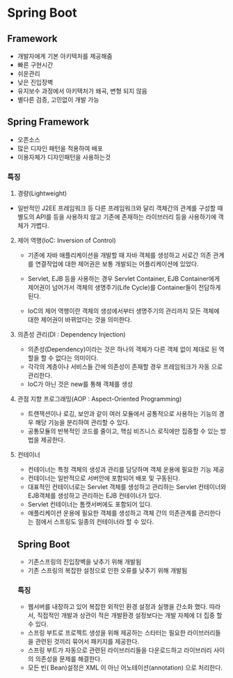 # Spring Boot

## Framework

- 개발자에게 기본 아키텍처를 제공해줌
- 빠른 구현시간
- 쉬운관리
- 낮은 진입장벽
- 유지보수 과정에서 아키택처가 왜곡, 변형 되지 않음
- 별다른 검증, 고민없이 개발 가능

## Spring Framework

- 오픈소스
- 많은 디자인 패턴을 적용하여 배포
- 이용자체가 디자인패턴을 사용하는것

### 특징

1.  경량(Lightweight)

   - 일반적인 J2EE 프레임워크 등 다른 프레임워크와 달리 객체간의 관계를
       구성할 때 별도의 API를 등을 사용하지 않고 기존에 존재하는 라이브러리
       등을 사용하기에 객체가 가볍다.

2. 제어 역행(IoC: Inversion of Control)

   - 기존에 자바 애플리케이션을 개발할 때 자바 객체를 생성하고 서로간 의존
       관계를 연결작업에 대한 제어권은 보통 개발되는 어플리케이션에 있었다.

   - Servlet, EJB 등을 사용하는 경우 Servlet Container, EJB Container에게
       제어권이 넘어가서 객체의 생명주기(Life Cycle)를 Container들이 전담하게 된다.
   -  IoC의 제어 역행이란 객체의 생성에서부터 생명주기의 관리까지 모든 객체에
       대한 제어권이 바뀌었다는 것을 의미한다.

3. 의존성 관리(DI : Dependency Injection)

   - 의존성(Dependency)이라는 것은 하나의 객체가 다른 객체 없이 제대로 된
       역할을 할 수 없다는 의미이다. 
   - 각각의 계층이나 서비스들 간에 의존성이 존재할 경우 프레임워크가 자동
       으로 관리한다.
   - IoC가 아닌 것은 new를 통해 객체를 생성

4. 관점 지향 프로그래밍(AOP : Aspect-Oriented Programming)

   - 트랜잭션이나 로깅, 보안과 같이 여러 모듈에서 공통적으로 사용하는 기능의
       경우 해당 기능을 분리하여 관리할 수 있다.
   - 공통모듈의 반복적인 코드를 줄이고, 핵심 비즈니스 로직에만 집중할 수 있는
       방법을 제공한다.

5. 컨테이너

   - 컨테이너는 특정 객체의 생성과 관리를 담당하며 객체 운용에 필요한 기능 제공
   - 컨테이너는 일반적으로 서버안에 포함되어 배포 및 구동된다.
   - 대표적인 컨테이너로는 Servlet 객체를 생성하고 관리하는 Servlet 컨테이너와
       EJB객체를 생성하고 관리하는 EJB 컨테이너가 있다.
   - Servlet 컨테이너는 톰캣서버에도 포함되어 있다.
   - 애플리케이션 운용에 필요한 객체를 생성하고 객체 간의 의존관계를 관리한다는
       점에서 스프링도 일종의 컨테이너라 할 수 있다.

   ## Spring Boot

   - 기존스프링의 진입장벽을 낮추기 위해 개발됨
   - 기존 스프링의 복잡한 설정으로 인한 오류를 낮추기 위해 개발됨

   ### 특징

   - 웹서버를 내장하고 있어 복잡한 외적인 환경 설정과 실행을 간소화 했다.
       따라서, 직접적인 개발과 상관이 적은 개발환경 설정보다는 개발 자체에 더 집중
       할 수 있다. 
   - 스프링 부트로 프로젝트 생성을 위해 제공하는 스타터는 필요한 라이브러리들을
       관련된 것끼리 묶어서 패키지를 제공한다.
   - 스프링 부트가 자동으로 관련된 라이브러리들을 다운로드하고 라이브러리 사이의
       의존성을 문제를 해결한다.
   - 모든 빈( Bean)설정은 XML 이 아닌 어노테이션(annotation) 으로 처리한다.